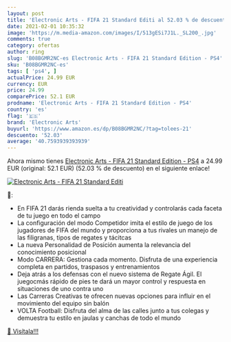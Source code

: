 ```yaml
---
layout: post
title: 'Electronic Arts - FIFA 21 Standard Editi al 52.03 % de descuento'
date: 2021-02-01 10:35:32
image: 'https://m.media-amazon.com/images/I/513gESi7J1L._SL200_.jpg'
comments: true
category: ofertas
author: ring
slug: 'B08BGMR2NC-es Electronic Arts - FIFA 21 Standard Edition - PS4'
sku: 'B08BGMR2NC-es'
tags: [ 'ps4', ]
actualPrice: 24.99 EUR
currency: EUR
price: 24.99
comparePrice: 52.1 EUR
prodname: 'Electronic Arts - FIFA 21 Standard Edition - PS4'
country: 'es'
flag: '🇪🇸'
brand: 'Electronic Arts'
buyurl: 'https://www.amazon.es/dp/B08BGMR2NC/?tag=tolees-21'
descuento: '52.03'
average: '40.7593939393939'
---
```


Ahora mismo tienes [Electronic Arts - FIFA 21 Standard Edition - PS4](https://www.amazon.es/dp/B08BGMR2NC/?tag=tolees-21) a 24.99 EUR (original: 52.1 EUR) (52.03 %  de descuento) en el siguiente enlace!

[![Electronic Arts - FIFA 21 Standard Editi](https://m.media-amazon.com/images/I/513gESi7J1L._SL200_.jpg)](https://www.amazon.es/dp/B08BGMR2NC/?tag=tolees-21)

🔎:

- En FIFA 21 darás rienda suelta a tu creatividad y controlarás cada faceta de tu juego en todo el campo
- La configuración del modo Competidor imita el estilo de juego de los jugadores de FIFA del mundo y proporciona a tus rivales un manejo de las filigranas, tipos de regates y tácitcas
- La nueva Personalidad de Posición aumenta la relevancia del conocimiento posicional
- Modo CARRERA: Gestiona cada momento. Disfruta de una experiencia completa en partidos, traspasos y entrenamientos
- Deja atrás a los defensas con el nuevo sistema de Regate Ágil. El juegocmás rápido de pies te dará un mayor control y respuesta en situaciones de uno contra uno
- Las Carreras Creativas te ofrecen nuevas opciones para influir en el movimiento del equipo sin balón
- VOLTA Football: Disfruta del alma de las calles junto a tus colegas y demuestra tu estilo en jaulas y canchas de todo el mundo

[🛒 Visítala!!!](https://www.amazon.es/dp/B08BGMR2NC/?tag=tolees-21)
